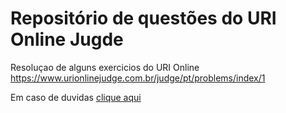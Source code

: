 # Repositório de questões do URI Online Jugde

Resoluçao de alguns exercicios do URI Online 
 https://www.urionlinejudge.com.br/judge/pt/problems/index/1

Em caso de duvidas [clique aqui][link-telegram]

[link-telegram]: https://web.telegram.org/#/im?p=@Moises_nascimento7052
